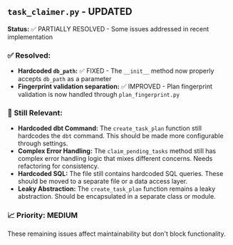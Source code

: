 ## `task_claimer.py` - UPDATED

**Status:** ✅ PARTIALLY RESOLVED - Some issues addressed in recent implementation

### ✅ Resolved:
*   **Hardcoded `db_path`:** ✅ FIXED - The `__init__` method now properly accepts `db_path` as a parameter
*   **Fingerprint validation separation:** ✅ IMPROVED - Plan fingerprint validation is now handled through `plan_fingerprint.py`

### 🔧 Still Relevant:
*   **Hardcoded dbt Command:** The `create_task_plan` function still hardcodes the `dbt` command. This should be made more configurable through settings.
*   **Complex Error Handling:** The `claim_pending_tasks` method still has complex error handling logic that mixes different concerns. Needs refactoring for consistency.
*   **Hardcoded SQL:** The file still contains hardcoded SQL queries. These should be moved to a separate file or a data access layer.
*   **Leaky Abstraction:** The `create_task_plan` function remains a leaky abstraction. Should be encapsulated in a separate class or module.

### 📈 Priority: MEDIUM
These remaining issues affect maintainability but don't block functionality.
